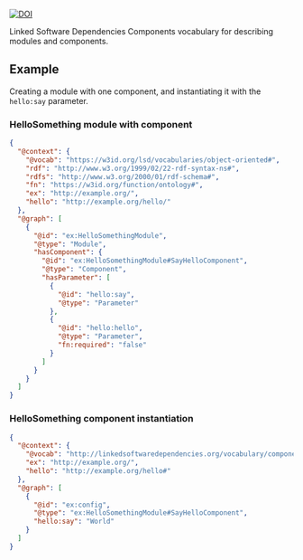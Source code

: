 [![DOI](https://zenodo.org/badge/132733125.svg)](https://zenodo.org/badge/latestdoi/132733125)

Linked Software Dependencies Components vocabulary for describing modules and components.

## Example

Creating a module with one component, and instantiating it with the `hello:say` parameter.

### HelloSomething module with component

```json
{
  "@context": {
    "@vocab": "https://w3id.org/lsd/vocabularies/object-oriented#",
    "rdf": "http://www.w3.org/1999/02/22-rdf-syntax-ns#",
    "rdfs": "http://www.w3.org/2000/01/rdf-schema#",
    "fn": "https://w3id.org/function/ontology#",
    "ex": "http://example.org/",
    "hello": "http://example.org/hello/"
  },
  "@graph": [
    {
      "@id": "ex:HelloSomethingModule",
      "@type": "Module",
      "hasComponent": {
        "@id": "ex:HelloSomethingModule#SayHelloComponent",
        "@type": "Component",
        "hasParameter": [
          {
            "@id": "hello:say",
            "@type": "Parameter"
          },
          {
            "@id": "hello:hello",
            "@type": "Parameter",
            "fn:required": "false"
          }
        ]
      }
    }
  ]
}
```

### HelloSomething component instantiation

```json
{
  "@context": {
    "@vocab": "http://linkedsoftwaredependencies.org/vocabulary/components#",
    "ex": "http://example.org/",
    "hello": "http://example.org/hello#"
  },
  "@graph": [
    {
      "@id": "ex:config",
      "@type": "ex:HelloSomethingModule#SayHelloComponent",
      "hello:say": "World"
    }
  ]
}
```
